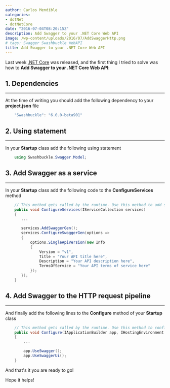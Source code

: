 ```yaml
---
author: Carlos Mendible
categories:
- dotNet
- dotNetCore
date: "2016-07-04T08:20:15Z"
description: Add Swagger to your .NET Core Web API
image: /wp-content/uploads/2016/07/AddSwaggerHttp.png
# tags: Swagger Swashbuckle WebAPI
title: Add Swagger to your .NET Core Web API
---
```

Last week <a href="https://www.microsoft.com/net/core" target="_blank">.NET Core</a> was released, and the first thing I tried to solve was how to **Add Swagger to your .NET Core Web API**:

## 1. Dependencies
---
At the time of writing you should add the following dependency to your **project.json** file 
    
``` csharp
    "Swashbuckle": "6.0.0-beta901"
```

## 2. Using statement
---
In your **Startup** class add the following using statement 
    
``` csharp
    using Swashbuckle.Swagger.Model;
```

## 3. Add Swagger as a service
---
In your **Startup** class add the following code to the **ConfigureServices** method 
    
``` csharp
    // This method gets called by the runtime. Use this method to add services to the container.
    public void ConfigureServices(IServiceCollection services)
    {
       ...

       services.AddSwaggerGen();
       services.ConfigureSwaggerGen(options =>
       {
           options.SingleApiVersion(new Info
           {
               Version = "v1",
               Title = "Your API title here",
               Description = "Your API description here",
               TermsOfService = "Your API terms of service here"
           });
       });
    }
```

## 4. Add Swagger to the HTTP request pipeline
---
And finally add the following lines to the **Configure** method of your **Startup** class 
    
``` csharp
    // This method gets called by the runtime. Use this method to configure the HTTP request pipeline.
    public void Configure(IApplicationBuilder app, IHostingEnvironment env, ILoggerFactory loggerFactory)
    {
        ...

        app.UseSwagger();
        app.UseSwaggerUi();
    }
```

And that's it you are ready to go!

Hope it helps!